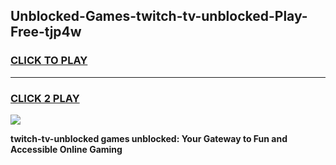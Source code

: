 
## Unblocked-Games-twitch-tv-unblocked-Play-Free-tjp4w
<h3>
<a href="https://premium76.site?title=twitch-tv-unblocked&ref=21A">CLICK TO PLAY</a></h3>
<hr>

<h3>
<a href="https://premium76.site?title=twitch-tv-unblocked&ref=21A">CLICK 2 PLAY</a>
  
</h3>

<a href="https://premium76.site?title=twitch-tv-unblocked&ref=21A"><img src="https://clearcache.store/games.png"></a>


**twitch-tv-unblocked games unblocked: Your Gateway to Fun and Accessible Online Gaming**
